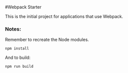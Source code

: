 #Webpack Starter

This is the initial project for applications that use Webpack.

### Notes:
Remember to recreate the Node modules.
````
npm install 
````
And to build:
`````
npm run build
`````

